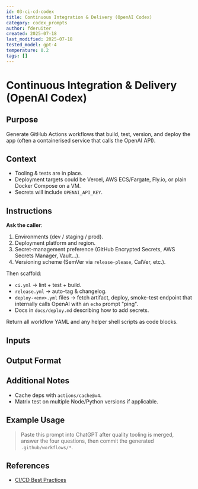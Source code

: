 ```yaml
---
id: 03-ci-cd-codex
title: Continuous Integration & Delivery (OpenAI Codex)
category: codex_prompts
author: fderuiter
created: 2025-07-18
last_modified: 2025-07-18
tested_model: gpt-4
temperature: 0.2
tags: []
---
```


# Continuous Integration & Delivery (OpenAI Codex)

## Purpose

Generate GitHub Actions workflows that build, test, version, and deploy the app (often a containerised service that calls the OpenAI API).

## Context

- Tooling & tests are in place.
- Deployment targets could be Vercel, AWS ECS/Fargate, Fly.io, or plain Docker Compose on a VM.
- Secrets will include `OPENAI_API_KEY`.

## Instructions

**Ask the caller**:

1. Environments (dev / staging / prod).
1. Deployment platform and region.
1. Secret-management preference (GitHub Encrypted Secrets, AWS Secrets Manager, Vault…).
1. Versioning scheme (SemVer via `release-please`, CalVer, etc.).

Then scaffold:

- `ci.yml` → lint + test + build.
- `release.yml` → auto-tag & changelog.
- `deploy-<env>.yml` files → fetch artifact, deploy, smoke-test endpoint that internally calls OpenAI with an `echo` prompt "ping".
- Docs in `docs/deploy.md` describing how to add secrets.

Return all workflow YAML and any helper shell scripts as code blocks.

## Inputs

## Output Format

## Additional Notes

- Cache deps with `actions/cache@v4`.
- Matrix test on multiple Node/Python versions if applicable.

## Example Usage

> Paste this prompt into ChatGPT after quality tooling is merged, answer the four questions, then commit the generated `.github/workflows/*`.

## References

- [CI/CD Best Practices](../docs/devops/ci-cd.md)
